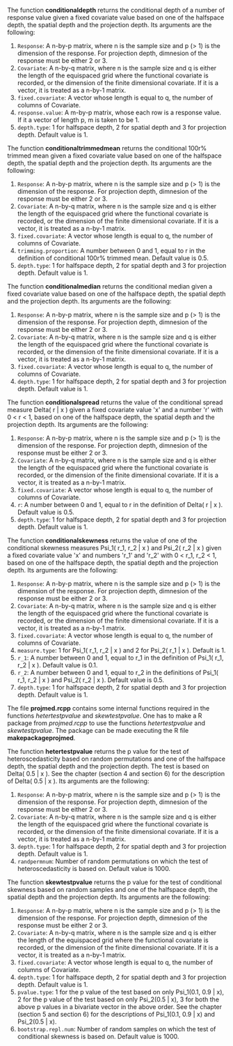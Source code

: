 The function **conditionaldepth** returns the conditional depth of a number of response value given a
fixed covariate value based on one of the halfspace depth, the spatial depth and the projection depth.
Its arguments are the following:

  1. `Response`: A n-by-p matrix, where n is the sample size and p (> 1) is the dimension of the response.
                For projection depth, dimnesion of the response must be either 2 or 3.
  2. `Covariate`: A n-by-q matrix, where n is the sample size and q is either the length of the equispaced
                grid where the functional covariate is recorded, or the dimension of the finite dimensional
                covariate. If it is a vector, it is treated as a n-by-1 matrix.
  3. `fixed.covariate`: A vector whose length is equal to q, the number of columns of Covariate.
  4. `response.value`: A m-by-p matrix, whose each row is a response value. If it a vector of length p,
                m is taken to be 1.
  5. `depth.type`: 1 for halfspace depth, 2 for spatial depth and 3 for projection depth. Default value
                is 1.


The function **conditionaltrimmedmean** returns the conditional 100r% trimmed mean given a fixed covariate
value based on one of the halfspace depth, the spatial depth and the projection depth. Its arguments are
the following:

  1. `Response`: A n-by-p matrix, where n is the sample size and p (> 1) is the dimension of the response.
                For projection depth, dimnesion of the response must be either 2 or 3.
  2. `Covariate`: A n-by-q matrix, where n is the sample size and q is either the length of the equispaced
                grid where the functional covariate is recorded, or the dimension of the finite dimensional
                covariate. If it is a vector, it is treated as a n-by-1 matrix.
  3. `fixed.covariate`: A vector whose length is equal to q, the number of columns of Covariate.
  4. `trimming.proportion`: A number between 0 and 1, equal to r in the definition of conditional 100r%
                trimmed mean. Default value is 0.5.
  5. `depth.type`: 1 for halfspace depth, 2 for spatial depth and 3 for projection depth. Default value
                is 1.


The function **conditionalmedian** returns the conditional median given a fixed covariate value based on
one of the halfspace depth, the spatial depth and the projection depth. Its arguments are the following:

  1. `Response`: A n-by-p matrix, where n is the sample size and p (> 1) is the dimension of the response.
                For projection depth, dimnesion of the response must be either 2 or 3.
  2. `Covariate`: A n-by-q matrix, where n is the sample size and q is either the length of the equispaced
                grid where the functional covariate is recorded, or the dimension of the finite dimensional
                covariate. If it is a vector, it is treated as a n-by-1 matrix.
  3. `fixed.covariate`: A vector whose length is equal to q, the number of columns of Covariate.
  4. `depth.type`: 1 for halfspace depth, 2 for spatial depth and 3 for projection depth. Default value
                is 1.


The function **conditionalspread** returns the value of the conditional spread measure Delta( r | x ) given
a fixed covariate value 'x' and a number 'r' with 0 < r < 1, based on one of the halfspace depth, the
spatial depth and the projection depth. Its arguments are the following:

  1. `Response`: A n-by-p matrix, where n is the sample size and p (> 1) is the dimension of the response.
                For projection depth, dimnesion of the response must be either 2 or 3.
  2. `Covariate`: A n-by-q matrix, where n is the sample size and q is either the length of the equispaced
                grid where the functional covariate is recorded, or the dimension of the finite dimensional
                covariate. If it is a vector, it is treated as a n-by-1 matrix.
  3. `fixed.covariate`: A vector whose length is equal to q, the number of columns of Covariate.
  4. `r`: A number between 0 and 1, equal to r in the definition of Delta( r | x ). Default value is 0.5.
  5. `depth.type`: 1 for halfspace depth, 2 for spatial depth and 3 for projection depth. Default value
                is 1.


The function **conditionalskewness** returns the value of one of the conditional skewness measures
Psi_1( r_1, r_2 | x ) and Psi_2( r_2 | x ) given a fixed covariate value 'x' and numbers 'r_1' and 'r_2'
with 0 < r_1, r_2 < 1, based on one of the halfspace depth, the spatial depth and the projection depth.
Its arguments are the following:
  1. `Response`: A n-by-p matrix, where n is the sample size and p (> 1) is the dimension of the response.
                For projection depth, dimnesion of the response must be either 2 or 3.
  2. `Covariate`: A n-by-q matrix, where n is the sample size and q is either the length of the equispaced
                grid where the functional covariate is recorded, or the dimension of the finite dimensional
                covariate. If it is a vector, it is treated as a n-by-1 matrix.
  3. `fixed.covariate`: A vector whose length is equal to q, the number of columns of Covariate.
  4. `measure.type`: 1 for Psi_1( r_1, r_2 | x ) and 2 for Psi_2( r_1 | x ). Default is 1.
  5. `r_1`: A number between 0 and 1, equal to r_1 in the definition of Psi_1( r_1, r_2 | x ).
                Default value is 0.1.
  6. `r_2`: A number between 0 and 1, equal to r_2 in the definitions of Psi_1( r_1, r_2 | x ) and
                Psi_2( r_2 | x ). Default value is 0.5.
  7. `depth.type`: 1 for halfspace depth, 2 for spatial depth and 3 for projection depth. Default value
                is 1.


The file **projmed.rcpp** contains some internal functions required in the functions _hetertestpvalue_
and _skewtestpvalue_. One has to make a R package from _projmed.rcpp_ to use the functions _hetertestpvalue_
and _skewtestpvalue_. The package can be made executing the R file **makepackageprojmed**.


The function **hetertestpvalue** returns the p value for the test of heteroscedasticity based on random
permutations and one of the halfspace depth, the spatial depth and the projection depth. The test is
based on Delta( 0.5 | x ). See the chapter (section 4 and section 6) for the description of
Delta( 0.5 | x ). Its arguments are the following:
  1. `Response`: A n-by-p matrix, where n is the sample size and p (> 1) is the dimension of the response.
                For projection depth, dimnesion of the response must be either 2 or 3.
  2. `Covariate`: A n-by-q matrix, where n is the sample size and q is either the length of the equispaced
                grid where the functional covariate is recorded, or the dimension of the finite dimensional
                covariate. If it is a vector, it is treated as a n-by-1 matrix.
  3. `depth.type`: 1 for halfspace depth, 2 for spatial depth and 3 for projection depth. Default value
                is 1.
  4. `randpermnum`: Number of random permutations on which the test of heteroscedasticity is based on.
                Default value is 1000.


The function **skewtestpvalue** returns the p value for the test of conditional skewness based on random
samples and one of the halfspace depth, the spatial depth and the projection depth. Its arguments
are the following:
  1. `Response`: A n-by-p matrix, where n is the sample size and p (> 1) is the dimension of the response.
                For projection depth, dimnesion of the response must be either 2 or 3.
  2. `Covariate`: A n-by-q matrix, where n is the sample size and q is either the length of the equispaced
                grid where the functional covariate is recorded, or the dimension of the finite dimensional
                covariate. If it is a vector, it is treated as a n-by-1 matrix.
  3. `fixed.covariate`: A vector whose length is equal to q, the number of columns of Covariate.
  4. `depth.type`: 1 for halfspace depth, 2 for spatial depth and 3 for projection depth. Default value
                is 1.
  5. `pvalue.type`: 1 for the p value of the test based on only Psi_1(0.1, 0.9 | x),
                   2 for the p value of the test based on only Psi_2(0.5 | x),
                   3 for both the above p values in a bivariate vector in the above order. See the chapter
                (section 5 and section 6) for the descriptions of Psi_1(0.1, 0.9 | x) and Psi_2(0.5 | x).
  6. `bootstrap.repl.num`: Number of random samples on which the test of conditional skewness is based on.
                Default value is 1000.

